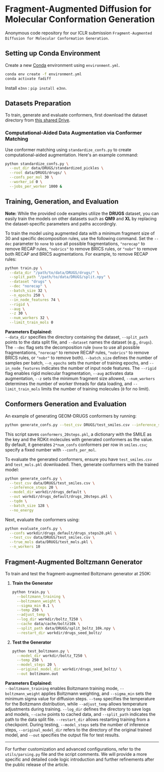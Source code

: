 # Fragment-Augmented Diffusion for Molecular Conformation Generation

Anonymous code repository for our ICLR submission `Fragment-Augmented Diffusion for Molecular Conformation Generation`.

## Setting up Conda Environment

Create a new [Conda](https://docs.anaconda.com/anaconda/install/index.html) environment using `environment.yml`.

```sh
conda env create -f environment.yml
conda activate fadiff
```

Install `e3nn` : `pip install e3nn`.

## Datasets Preparation
To train, generate and evaluate conformers, first download the dataset directory from [this shared Drive](https://drive.google.com/drive/folders/1BBRpaAvvS2hTrH81mAE4WvyLIKMyhwN7?usp=sharing).

### Computational-Aided Data Augmentation via Conformer Matching

Use conformer matching using `standardize_confs.py` to create computational-aided augmentation. Here's an example command:

```sh
python standardize_confs.py \
  --out_dir data/DRUGS/standardized_pickles \
  --root data/DRUGS/drugs/ \
  --confs_per_mol 30 \
  --worker_id 0 \
  --jobs_per_worker 1000 &
```
<!-- ## Training Model -->
## Training, Generation, and Evaluation
**Note:** While the provided code examples utilize the **DRUGS** dataset, you can easily train the models on other datasets such as **QM9** and **XL** by replacing the dataset-specific parameters and paths accordingly.

To train the model using augmented data with a minimum fragment size of 30 and specific decomposition rules, use the following command. Set the `--dec` parameter to `none` to use all possible fragmentations, `"norecap"` to remove RECAP rules, `"nobrics"` to remove BRICS rules, or `"nobr"` to remove both RECAP and BRICS augmentations. For example, to remove RECAP rules:

```sh
python train.py \
  --data_dir "/path/to/data/DRUGS/drugs/" \
  --split_path "/path/to/data/DRUGS/split.npy" \
  --dataset "drugs" \
  --dec "norecap" \
  --batch_size 32 \
  --n_epochs 250 \
  --in_node_features 74 \
  --rigid \
  --aug \
  --z 30 \
  --num_workers 32 \
  --limit_train_mols 0
```

**Parameters Explained:**  
`--data_dir` specifies the directory containing the dataset, `--split_path` points to the data split file, and `--dataset` names the dataset (e.g., `drugs`). The `--dec` flag sets the decomposition rule (`none` to use all possible fragmentations, `"norecap"` to remove RECAP rules, `"nobrics"` to remove BRICS rules, or `"nobr"` to remove both). `--batch_size` defines the number of samples per batch, `--n_epochs` sets the number of training epochs, and `--in_node_features` indicates the number of input node features. The `--rigid` flag enables rigid molecular fragmentation, `--aug` activates data augmentation, `--z` sets the minimum fragment size allowed, `--num_workers` determines the number of worker threads for data loading, and `--limit_train_mols` limits the number of training molecules (`0` for no limit).

## Conformers Generation and Evaluation

An example of generating GEOM-DRUGS conformers by running:

```sh
python generate_confs.py --test_csv DRUGS/test_smiles.csv --inference_steps 20 --model_dir workdir/drugs_default --out conformers_20steps.pkl --tqdm --batch_size 128 --no_energy
```

This script saves `conformers_20steps.pkl`, a dictionary with the SMILE as the key and the RDKit molecules with generated conformers as the value. By default, it generates `2*num_confs` conformers per row in `smiles.csv`; specify a fixed number with `--confs_per_mol`.

To evaluate the generated conformers, ensure you have `test_smiles.csv` and `test_mols.pkl` downloaded. Then, generate conformers with the trained model:

```sh
python generate_confs.py \
  --test_csv data/DRUGS/test_smiles.csv \
  --inference_steps 20 \
  --model_dir workdir/drugs_default \
  --out workdir/drugs_default/drugs_20steps.pkl \
  --tqdm \
  --batch_size 128 \
  --no_energy
```

Next, evaluate the conformers using:

```sh
python evaluate_confs.py \
  --confs workdir/drugs_default/drugs_steps20.pkl \
  --test_csv data/DRUGS/test_smiles.csv \
  --true_mols data/DRUGS/test_mols.pkl \
  --n_workers 10
```

## Fragment-Augmented Boltzmann Generator

To train and test the fragment-augmented Boltzmann generator at 250K:

1. **Train the Generator**

   ```sh
   python train.py \
     --boltzmann_training \
     --boltzmann_weight \
     --sigma_min 0.1 \
     --temp 250 \
     --adjust_temp \
     --log_dir workdir/boltz_T250 \
     --cache data/cache/boltz10k \
     --split_path data/DRUGS/split_boltz_10k.npy \
     --restart_dir workdir/drugs_seed_boltz/
   ```

2. **Test the Generator**

   ```sh
   python test_boltzmann.py \
     --model_dir workdir/boltz_T250 \
     --temp 250 \
     --model_steps 20 \
     --original_model_dir workdir/drugs_seed_boltz/ \
     --out boltzmann.out
   ```

**Parameters Explained:**  
`--boltzmann_training` enables Boltzmann training mode, `--boltzmann_weight` applies Boltzmann weighting, and `--sigma_min` sets the minimum sigma value for diffusion steps. `--temp` specifies the temperature for the Boltzmann distribution, while `--adjust_temp` allows temperature adjustments during training. `--log_dir` defines the directory to save logs and models, `--cache` points to cached data, and `--split_path` indicates the path to the data split file. `--restart_dir` allows restarting training from a checkpoint. During testing, `--model_steps` sets the number of inference steps, `--original_model_dir` refers to the directory of the original trained model, and `--out` specifies the output file for test results.

---

For further customization and advanced configurations, refer to the `utils/parsing.py` file and the script comments. We will provide a more specific and detailed code logic introduction and further refinements after the public release of the article.
